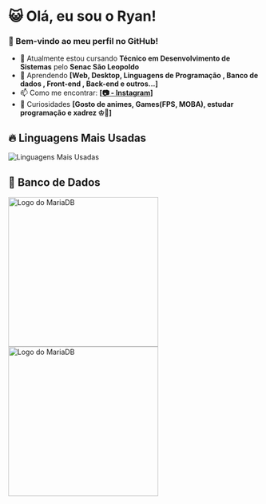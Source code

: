 # 😺 Olá, eu sou o Ryan!
### 🚀 Bem-vindo ao meu perfil no GitHub!

- 🔭 Atualmente estou cursando **Técnico em Desenvolvimento de Sistemas** pelo **Senac São Leopoldo**
- 🌱 Aprendendo **[Web, Desktop,  Linguagens de Programação , Banco de dados , Front-end , Back-end e outros...]**
- 📫 Como me encontrar: **[[📷 - Instagram](https://www.instagram.com/oliveiraryan.10/#)]**
- 💬 Curiosidades **[Gosto de animes, Games(FPS, MOBA), estudar programação e xadrez ♔🙂]**


 
## 🔥 Linguagens Mais Usadas
![Linguagens Mais Usadas](https://github-readme-stats.vercel.app/api/top-langs/?username=ryanoliveira466&layout=compact&theme=radical)

## 📂 Banco de Dados
<img src="https://upload.wikimedia.org/wikipedia/commons/c/ca/MariaDB_colour_logo.svg" alt="Logo do MariaDB" width="300">

<br>
<img src="https://upload.wikimedia.org/wikipedia/en/0/00/Derby_Logo.png" alt="Logo do MariaDB" width="300">
